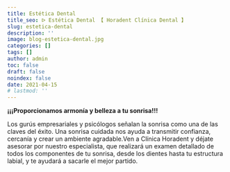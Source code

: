 ```yaml
---
title: Estética Dental
title_seo: ᐅ Estética Dental 【 Horadent Clínica Dental 】
slug: estetica-dental
description: ''
image: blog-estetica-dental.jpg
categories: []
tags: []
author: admin
toc: false
draft: false
noindex: false
date: 2021-04-15
# lastmod: ''
---
```

**¡¡¡Proporcionamos armonía y belleza a tu sonrisa!!!**

Los gurús empresariales y psicólogos señalan la sonrisa como una de las
claves del éxito. Una sonrisa cuidada nos ayuda a transmitir confianza,
cercanía y crear un ambiente agradable.Ven a Clínica Horadent y déjate
asesorar por nuestro especialista, que realizará un examen detallado de
todos los componentes de tu sonrisa, desde los dientes hasta tu estructura
labial, y te ayudará a sacarle el mejor partido.
